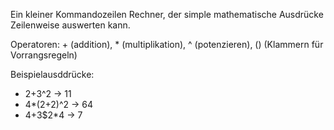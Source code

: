 Ein kleiner Kommandozeilen Rechner, der simple mathematische Ausdrücke Zeilenweise auswerten kann.

Operatoren: + (addition), * (multiplikation), ^ (potenzieren), () (Klammern für Vorrangsregeln)

Beispielausddrücke: 
- 2+3^2 -> 11
- 4*(2+2)^2 -> 64
- 4+3$2*4 -> 7
